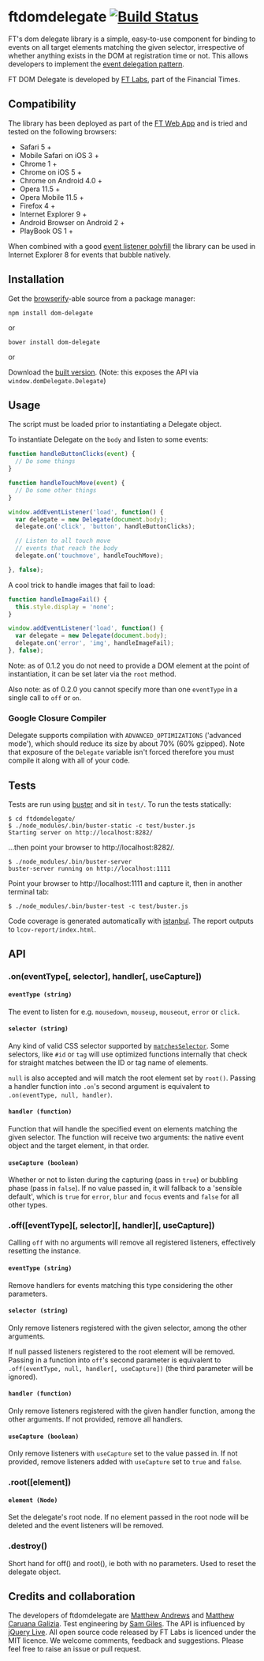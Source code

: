 # ftdomdelegate [![Build Status](https://travis-ci.org/ftlabs/ftdomdelegate.svg?branch=master)](https://travis-ci.org/ftlabs/ftdomdelegate)

FT's dom delegate library is a simple, easy-to-use component for binding to events on all target elements matching the given selector, irrespective of whether anything exists in the DOM at registration time or not. This allows developers to implement the [event delegation pattern](http://www.sitepoint.com/javascript-event-delegation-is-easier-than-you-think/).

FT DOM Delegate is developed by [FT Labs](http://labs.ft.com/), part of the Financial Times.

## Compatibility ##

The library has been deployed as part of the [FT Web App](http://app.ft.com/) and is tried and tested on the following browsers:

* Safari 5 +
* Mobile Safari on iOS 3 +
* Chrome 1 +
* Chrome on iOS 5 +
* Chrome on Android 4.0 +
* Opera 11.5 +
* Opera Mobile 11.5 +
* Firefox 4 +
* Internet Explorer 9 +
* Android Browser on Android 2 +
* PlayBook OS 1 +

When combined with a good [event listener polyfill](https://github.com/jonathantneal/EventListener) the library can be used in Internet Explorer 8 for events that bubble natively.

## Installation ##

Get the [browserify](http://browserify.org/)-able source from a package manager:

```
npm install dom-delegate
```

or

```
bower install dom-delegate
```

or

Download the [built version](http://wzrd.in/standalone/dom-delegate@latest).  (Note: this exposes the API via `window.domDelegate.Delegate`)  

## Usage ##

The script must be loaded prior to instantiating a Delegate object.

To instantiate Delegate on the `body` and listen to some events:

```js
function handleButtonClicks(event) {
  // Do some things
}

function handleTouchMove(event) {
  // Do some other things
}

window.addEventListener('load', function() {
  var delegate = new Delegate(document.body);
  delegate.on('click', 'button', handleButtonClicks);

  // Listen to all touch move
  // events that reach the body
  delegate.on('touchmove', handleTouchMove);

}, false);
```

A cool trick to handle images that fail to load:

```js
function handleImageFail() {
  this.style.display = 'none';
}

window.addEventListener('load', function() {
  var delegate = new Delegate(document.body);
  delegate.on('error', 'img', handleImageFail);
}, false);
```

Note: as of 0.1.2 you do not need to provide a DOM element at the point of instantiation, it can be set later via the `root` method.

Also note: as of 0.2.0 you cannot specify more than one `eventType` in a single call to `off` or `on`.

### Google Closure Compiler ###

Delegate supports compilation with `ADVANCED_OPTIMIZATIONS` ('advanced mode'), which should reduce its size by about 70% (60% gzipped). Note that exposure of the `Delegate` variable isn't forced therefore you must compile it along with all of your code.

## Tests ##

Tests are run using [buster](http://docs.busterjs.org/en/latest/) and sit in `test/`. To run the tests statically:

```
$ cd ftdomdelegate/
$ ./node_modules/.bin/buster-static -c test/buster.js
Starting server on http://localhost:8282/
```

...then point your browser to http://localhost:8282/.

```
$ ./node_modules/.bin/buster-server
buster-server running on http://localhost:1111
```

Point your browser to http://localhost:1111 and capture it, then in another terminal tab:

```
$ ./node_modules/.bin/buster-test -c test/buster.js
```

Code coverage is generated automatically with [istanbul](https://github.com/gotwarlost/istanbul).  The report outputs to `lcov-report/index.html`.

## API ##

### .on(eventType[, selector], handler[, useCapture]) ###

#### `eventType (string)` ####

The event to listen for e.g. `mousedown`, `mouseup`, `mouseout`, `error` or `click`.

#### `selector (string)` ####

Any kind of valid CSS selector supported by [`matchesSelector`](http://caniuse.com/matchesselector). Some selectors, like `#id` or `tag` will use optimized functions internally that check for straight matches between the ID or tag name of elements.

`null` is also accepted and will match the root element set by `root()`.  Passing a handler function into `.on`'s second argument is equivalent to `.on(eventType, null, handler)`.

#### `handler (function)` ####

Function that will handle the specified event on elements matching the given selector.  The function will receive two arguments: the native event object and the target element, in that order.

#### `useCapture (boolean)` ####

Whether or not to listen during the capturing (pass in `true`) or bubbling phase (pass in `false`).  If no value passed in, it will fallback to a 'sensible default', which is `true` for `error`, `blur` and `focus` events and `false` for all other types.

### .off([eventType][, selector][, handler][, useCapture]) ###

Calling `off` with no arguments will remove all registered listeners, effectively resetting the instance.

#### `eventType (string)` ####

Remove handlers for events matching this type considering the other parameters.

#### `selector (string)` ####

Only remove listeners registered with the given selector, among the other arguments.

If null passed listeners registered to the root element will be removed.  Passing in a function into `off`'s second parameter is equivalent to `.off(eventType, null, handler[, useCapture])` (the third parameter will be ignored).

#### `handler (function)` ####

Only remove listeners registered with the given handler function, among the other arguments.  If not provided, remove all handlers.

#### `useCapture (boolean)` ####

Only remove listeners with `useCapture` set to the value passed in.  If not provided, remove listeners added with `useCapture` set to `true` and `false`.

### .root([element]) ###

#### `element (Node)` ####

Set the delegate's root node.  If no element passed in the root node will be deleted and the event listeners will be removed.

### .destroy() ###

Short hand for off() and root(), ie both with no parameters. Used to reset the delegate object.

## Credits and collaboration ##

The developers of ftdomdelegate are [Matthew Andrews](https://twitter.com/andrewsmatt) and [Matthew Caruana Galizia](http://twitter.com/mcaruanagalizia). Test engineering by [Sam Giles](https://twitter.com/SamuelGiles_). The API is influenced by [jQuery Live](http://api.jquery.com/live/). All open source code released by FT Labs is licenced under the MIT licence. We welcome comments, feedback and suggestions. Please feel free to raise an issue or pull request.
